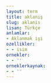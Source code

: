```yaml
---
layout: term
title: aklanış
slug: aklanis
lisan: Türkçe
anlamlar:
- Aklanmak işi
ozellikler:
- - isim
ornekler:
- - ''
orneklerkaynak:
- - ''
---
```

